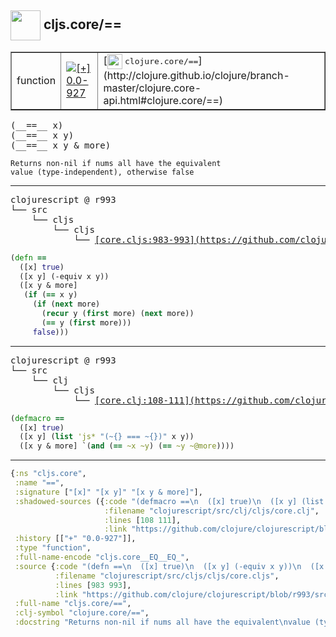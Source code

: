 ## <img width="48px" valign="middle" src="http://i.imgur.com/Hi20huC.png"> cljs.core/==

 <table border="1">
<tr>
<td>function</td>
<td><a href="https://github.com/cljsinfo/api-refs/tree/0.0-927"><img valign="middle" alt="[+] 0.0-927" src="https://img.shields.io/badge/+-0.0--927-lightgrey.svg"></a> </td>
<td>
[<img height="24px" valign="middle" src="http://i.imgur.com/1GjPKvB.png"> <samp>clojure.core/==</samp>](http://clojure.github.io/clojure/branch-master/clojure.core-api.html#clojure.core/==)
</td>
</tr>
</table>

 <samp>
(__==__ x)<br>
(__==__ x y)<br>
(__==__ x y & more)<br>
</samp>

```
Returns non-nil if nums all have the equivalent
value (type-independent), otherwise false
```

---

 <pre>
clojurescript @ r993
└── src
    └── cljs
        └── cljs
            └── <ins>[core.cljs:983-993](https://github.com/clojure/clojurescript/blob/r993/src/cljs/cljs/core.cljs#L983-L993)</ins>
</pre>

```clj
(defn ==
  ([x] true)
  ([x y] (-equiv x y))
  ([x y & more]
   (if (== x y)
     (if (next more)
       (recur y (first more) (next more))
       (== y (first more)))
     false)))
```


---

 <pre>
clojurescript @ r993
└── src
    └── clj
        └── cljs
            └── <ins>[core.clj:108-111](https://github.com/clojure/clojurescript/blob/r993/src/clj/cljs/core.clj#L108-L111)</ins>
</pre>

```clj
(defmacro ==
  ([x] true)
  ([x y] (list 'js* "(~{} === ~{})" x y))
  ([x y & more] `(and (== ~x ~y) (== ~y ~@more))))
```

---

```clj
{:ns "cljs.core",
 :name "==",
 :signature ["[x]" "[x y]" "[x y & more]"],
 :shadowed-sources ({:code "(defmacro ==\n  ([x] true)\n  ([x y] (list 'js* \"(~{} === ~{})\" x y))\n  ([x y & more] `(and (== ~x ~y) (== ~y ~@more))))",
                     :filename "clojurescript/src/clj/cljs/core.clj",
                     :lines [108 111],
                     :link "https://github.com/clojure/clojurescript/blob/r993/src/clj/cljs/core.clj#L108-L111"}),
 :history [["+" "0.0-927"]],
 :type "function",
 :full-name-encode "cljs.core__EQ__EQ_",
 :source {:code "(defn ==\n  ([x] true)\n  ([x y] (-equiv x y))\n  ([x y & more]\n   (if (== x y)\n     (if (next more)\n       (recur y (first more) (next more))\n       (== y (first more)))\n     false)))",
          :filename "clojurescript/src/cljs/cljs/core.cljs",
          :lines [983 993],
          :link "https://github.com/clojure/clojurescript/blob/r993/src/cljs/cljs/core.cljs#L983-L993"},
 :full-name "cljs.core/==",
 :clj-symbol "clojure.core/==",
 :docstring "Returns non-nil if nums all have the equivalent\nvalue (type-independent), otherwise false"}

```
